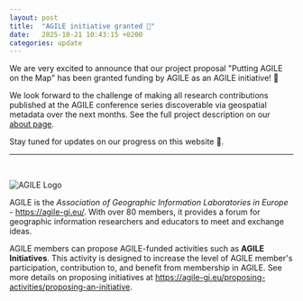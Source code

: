 ```yaml
---
layout: post
title:  "AGILE initiative granted 🥳"
date:   2025-10-21 10:43:15 +0200
categories: update
---
```


We are very excited to announce that our project proposal "Putting AGILE on the Map" has been granted funding by AGILE as an AGILE initiative! 🎉

We look forward to the challenge of making all research contributions published at the AGILE conference series discoverable via geospatial metadata over the next months.
See the full project description on our [about page](/about/).

Stay tuned for updates on our progress on this website 🚀.

--------

<br/>

![AGILE Logo](https://agile-gi.eu/templates/agile/images/agile_logo.svg)

AGILE is the _Association of Geographic Information Laboratories in Europe_ - <https://agile-gi.eu/>.
With over 80 members, it provides a forum for geographic information researchers and educators to meet and exchange ideas.

AGILE members can propose AGILE-funded activities such as **AGILE Initiatives**.
This activity is designed to increase the level of AGILE member's participation, contribution to, and benefit from membership in AGILE.
See more details on proposing initiatives at <https://agile-gi.eu/proposing-activities/proposing-an-initiative>.
